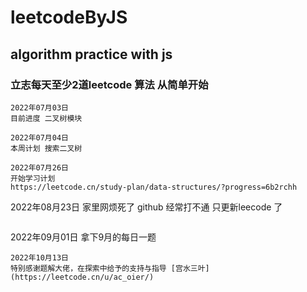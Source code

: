# leetcodeByJS
## algorithm  practice with js

### 立志每天至少2道leetcode 算法 从简单开始
```
2022年07月03日
目前进度 二叉树模块
```
```
2022年07月04日 
本周计划 搜索二叉树
```
```
2022年07月26日
开始学习计划
https://leetcode.cn/study-plan/data-structures/?progress=6b2rchh

```
2022年08月23日 
家里网烦死了 github 经常打不通
只更新leecode 了

```
```
2022年09月01日 
拿下9月的每日一题

```
2022年10月13日
特别感谢题解大佬，在探索中给予的支持与指导 [宫水三叶](https://leetcode.cn/u/ac_oier/)




